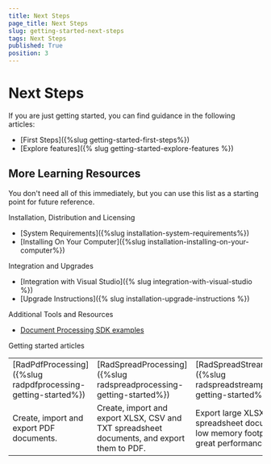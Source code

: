 ```yaml
---
title: Next Steps
page_title: Next Steps
slug: getting-started-next-steps
tags: Next Steps
published: True
position: 3
---
```


# Next Steps

If you are just getting started, you can find guidance in the following articles:

* [First Steps]({%slug getting-started-first-steps%})
* [Explore features]({% slug getting-started-explore-features %})

## More Learning Resources

You don't need all of this immediately, but you can use this list as a starting point for future reference. 

Installation, Distribution and Licensing
* [System Requirements]({%slug installation-system-requirements%})
* [Installing On Your Computer]({%slug installation-installing-on-your-computer%})

Integration and Upgrades
* [Integration with Visual Studio]({% slug integration-with-visual-studio %})
* [Upgrade Instructions]({% slug installation-upgrade-instructions %})

Additional Tools and Resources
* [Document Processing SDK examples](https://github.com/telerik/document-processing-sdk)

Getting started articles

||||||
|----|----|----|----|----|
|[RadPdfProcessing]({%slug radpdfprocessing-getting-started%})|[RadSpreadProcessing]({%slug radspreadprocessing-getting-started%})|[RadSpreadStreamProcessing]({%slug radspreadstreamprocessing-getting-started%})|[RadWordsProcessing]({%slug radwordsprocessing-getting-started%})|[RadZipLibrary]({%slug radziplibrary-gettingstarted%})|
|Create, import and export PDF documents.|Create, import and export XLSX, CSV and TXT spreadsheet documents, and export them to PDF.|Export large XLSX and CSV spreadsheet documents with low memory footprint and great performance.|Create, import and export DOCX, HTML, RTF and TXT documents, and export them to PDF.|Compress and decompress ZIP files.|

